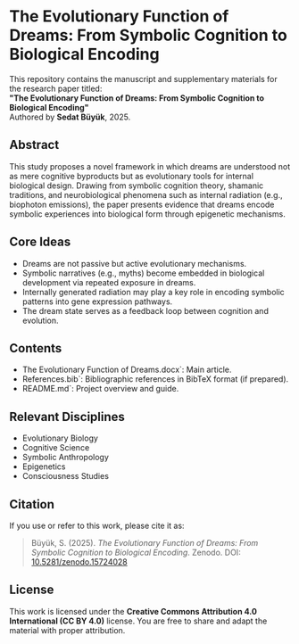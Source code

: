 # The Evolutionary Function of Dreams: From Symbolic Cognition to Biological Encoding

This repository contains the manuscript and supplementary materials for the research paper titled:  
**"The Evolutionary Function of Dreams: From Symbolic Cognition to Biological Encoding"**  
Authored by **Sedat Büyük**, 2025.

## Abstract

This study proposes a novel framework in which dreams are understood not as mere cognitive byproducts but as evolutionary tools for internal biological design. Drawing from symbolic cognition theory, shamanic traditions, and neurobiological phenomena such as internal radiation (e.g., biophoton emissions), the paper presents evidence that dreams encode symbolic experiences into biological form through epigenetic mechanisms.

## Core Ideas

- Dreams are not passive but active evolutionary mechanisms.
- Symbolic narratives (e.g., myths) become embedded in biological development via repeated exposure in dreams.
- Internally generated radiation may play a key role in encoding symbolic patterns into gene expression pathways.
- The dream state serves as a feedback loop between cognition and evolution.

## Contents

* The Evolutionary Function of Dreams.docx`: Main article.
* References.bib`: Bibliographic references in BibTeX format (if prepared).
* README.md`: Project overview and guide.

## Relevant Disciplines

- Evolutionary Biology  
- Cognitive Science  
- Symbolic Anthropology  
- Epigenetics  
- Consciousness Studies

## Citation

If you use or refer to this work, please cite it as:

> Büyük, S. (2025). *The Evolutionary Function of Dreams: From Symbolic Cognition to Biological Encoding*. Zenodo. DOI: [10.5281/zenodo.15724028](https://doi.org/10.5281/zenodo.15724028)


## License

This work is licensed under the **Creative Commons Attribution 4.0 International (CC BY 4.0)** license. You are free to share and adapt the material with proper attribution.

